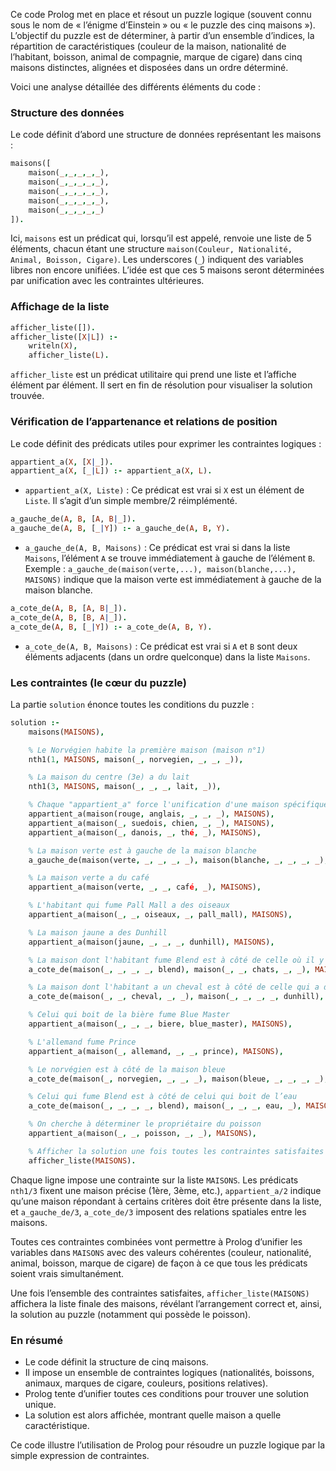 Ce code Prolog met en place et résout un puzzle logique (souvent connu sous le nom de « l’énigme d’Einstein » ou « le puzzle des cinq maisons »). L’objectif du puzzle est de déterminer, à partir d’un ensemble d’indices, la répartition de caractéristiques (couleur de la maison, nationalité de l’habitant, boisson, animal de compagnie, marque de cigare) dans cinq maisons distinctes, alignées et disposées dans un ordre déterminé.

Voici une analyse détaillée des différents éléments du code :

### Structure des données

Le code définit d’abord une structure de données représentant les maisons :

```prolog
maisons([
    maison(_,_,_,_,_),
    maison(_,_,_,_,_),
    maison(_,_,_,_,_),
    maison(_,_,_,_,_),
    maison(_,_,_,_,_)
]).
```

Ici, `maisons` est un prédicat qui, lorsqu’il est appelé, renvoie une liste de 5 éléments, chacun étant une structure `maison(Couleur, Nationalité, Animal, Boisson, Cigare)`. Les underscores (`_`) indiquent des variables libres non encore unifiées. L’idée est que ces 5 maisons seront déterminées par unification avec les contraintes ultérieures.

### Affichage de la liste

```prolog
afficher_liste([]).
afficher_liste([X|L]) :-
    writeln(X),
    afficher_liste(L).
```

`afficher_liste` est un prédicat utilitaire qui prend une liste et l’affiche élément par élément. Il sert en fin de résolution pour visualiser la solution trouvée.

### Vérification de l’appartenance et relations de position

Le code définit des prédicats utiles pour exprimer les contraintes logiques :

```prolog
appartient_a(X, [X|_]).
appartient_a(X, [_|L]) :- appartient_a(X, L).
```

- `appartient_a(X, Liste)` : Ce prédicat est vrai si `X` est un élément de `Liste`. Il s’agit d’un simple membre/2 réimplémenté.

```prolog
a_gauche_de(A, B, [A, B|_]).
a_gauche_de(A, B, [_|Y]) :- a_gauche_de(A, B, Y).
```

- `a_gauche_de(A, B, Maisons)` : Ce prédicat est vrai si dans la liste `Maisons`, l’élément `A` se trouve immédiatement à gauche de l’élément `B`.  
  Exemple : `a_gauche_de(maison(verte,...), maison(blanche,...), MAISONS)` indique que la maison verte est immédiatement à gauche de la maison blanche.

```prolog
a_cote_de(A, B, [A, B|_]).
a_cote_de(A, B, [B, A|_]).
a_cote_de(A, B, [_|Y]) :- a_cote_de(A, B, Y).
```

- `a_cote_de(A, B, Maisons)` : Ce prédicat est vrai si `A` et `B` sont deux éléments adjacents (dans un ordre quelconque) dans la liste `Maisons`.

### Les contraintes (le cœur du puzzle)

La partie `solution` énonce toutes les conditions du puzzle :

```prolog
solution :-
    maisons(MAISONS),

    % Le Norvégien habite la première maison (maison n°1)
    nth1(1, MAISONS, maison(_, norvegien, _, _, _)),

    % La maison du centre (3e) a du lait
    nth1(3, MAISONS, maison(_, _, _, lait, _)),

    % Chaque "appartient_a" force l'unification d'une maison spécifique dans le tableau
    appartient_a(maison(rouge, anglais, _, _, _), MAISONS),
    appartient_a(maison(_, suedois, chien, _, _), MAISONS),
    appartient_a(maison(_, danois, _, thé, _), MAISONS),

    % La maison verte est à gauche de la maison blanche
    a_gauche_de(maison(verte, _, _, _, _), maison(blanche, _, _, _, _), MAISONS),

    % La maison verte a du café
    appartient_a(maison(verte, _, _, café, _), MAISONS),

    % L'habitant qui fume Pall Mall a des oiseaux
    appartient_a(maison(_, _, oiseaux, _, pall_mall), MAISONS),

    % La maison jaune a des Dunhill
    appartient_a(maison(jaune, _, _, _, dunhill), MAISONS),

    % La maison dont l'habitant fume Blend est à côté de celle où il y a des chats
    a_cote_de(maison(_, _, _, _, blend), maison(_, _, chats, _, _), MAISONS),

    % La maison dont l'habitant a un cheval est à côté de celle qui a des Dunhill
    a_cote_de(maison(_, _, cheval, _, _), maison(_, _, _, _, dunhill), MAISONS),

    % Celui qui boit de la bière fume Blue Master
    appartient_a(maison(_, _, _, biere, blue_master), MAISONS),

    % L'allemand fume Prince
    appartient_a(maison(_, allemand, _, _, prince), MAISONS),

    % Le norvégien est à côté de la maison bleue
    a_cote_de(maison(_, norvegien, _, _, _), maison(bleue, _, _, _, _), MAISONS),

    % Celui qui fume Blend est à côté de celui qui boit de l’eau
    a_cote_de(maison(_, _, _, _, blend), maison(_, _, _, eau, _), MAISONS),

    % On cherche à déterminer le propriétaire du poisson
    appartient_a(maison(_, _, poisson, _, _), MAISONS),

    % Afficher la solution une fois toutes les contraintes satisfaites
    afficher_liste(MAISONS).
```

Chaque ligne impose une contrainte sur la liste `MAISONS`. Les prédicats `nth1/3` fixent une maison précise (1ère, 3ème, etc.), `appartient_a/2` indique qu’une maison répondant à certains critères doit être présente dans la liste, et `a_gauche_de/3`, `a_cote_de/3` imposent des relations spatiales entre les maisons.

Toutes ces contraintes combinées vont permettre à Prolog d’unifier les variables dans `MAISONS` avec des valeurs cohérentes (couleur, nationalité, animal, boisson, marque de cigare) de façon à ce que tous les prédicats soient vrais simultanément.

Une fois l’ensemble des contraintes satisfaites, `afficher_liste(MAISONS)` affichera la liste finale des maisons, révélant l’arrangement correct et, ainsi, la solution au puzzle (notamment qui possède le poisson).

### En résumé

- Le code définit la structure de cinq maisons.
- Il impose un ensemble de contraintes logiques (nationalités, boissons, animaux, marques de cigare, couleurs, positions relatives).
- Prolog tente d’unifier toutes ces conditions pour trouver une solution unique.
- La solution est alors affichée, montrant quelle maison a quelle caractéristique.  

Ce code illustre l’utilisation de Prolog pour résoudre un puzzle logique par la simple expression de contraintes.
